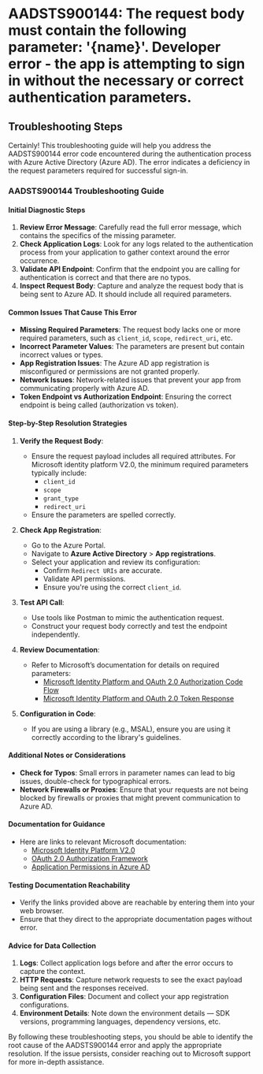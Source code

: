 # AADSTS900144: The request body must contain the following parameter: '{name}'. Developer error - the app is attempting to sign in without the necessary or correct authentication parameters.


## Troubleshooting Steps
Certainly! This troubleshooting guide will help you address the AADSTS900144 error code encountered during the authentication process with Azure Active Directory (Azure AD). The error indicates a deficiency in the request parameters required for successful sign-in.

### AADSTS900144 Troubleshooting Guide

#### Initial Diagnostic Steps

1. **Review Error Message**: Carefully read the full error message, which contains the specifics of the missing parameter.
2. **Check Application Logs**: Look for any logs related to the authentication process from your application to gather context around the error occurrence.
3. **Validate API Endpoint**: Confirm that the endpoint you are calling for authentication is correct and that there are no typos.
4. **Inspect Request Body**: Capture and analyze the request body that is being sent to Azure AD. It should include all required parameters.

#### Common Issues That Cause This Error

- **Missing Required Parameters**: The request body lacks one or more required parameters, such as `client_id`, `scope`, `redirect_uri`, etc.
- **Incorrect Parameter Values**: The parameters are present but contain incorrect values or types.
- **App Registration Issues**: The Azure AD app registration is misconfigured or permissions are not granted properly.
- **Network Issues**: Network-related issues that prevent your app from communicating properly with Azure AD.
- **Token Endpoint vs Authorization Endpoint**: Ensuring the correct endpoint is being called (authorization vs token).

#### Step-by-Step Resolution Strategies

1. **Verify the Request Body**:
   - Ensure the request payload includes all required attributes. For Microsoft identity platform V2.0, the minimum required parameters typically include:
     - `client_id`
     - `scope`
     - `grant_type`
     - `redirect_uri`
   - Ensure the parameters are spelled correctly.

2. **Check App Registration**:
   - Go to the Azure Portal.
   - Navigate to **Azure Active Directory** > **App registrations**.
   - Select your application and review its configuration:
     - Confirm `Redirect URIs` are accurate.
     - Validate API permissions.
     - Ensure you're using the correct `client_id`.

3. **Test API Call**:
   - Use tools like Postman to mimic the authentication request.
   - Construct your request body correctly and test the endpoint independently.

4. **Review Documentation**:
   - Refer to Microsoft’s documentation for details on required parameters:
     - [Microsoft Identity Platform and OAuth 2.0 Authorization Code Flow](https://learn.microsoft.com/en-us/azure/active-directory/develop/v2-oauth2-auth-code-flow)
     - [Microsoft Identity Platform and OAuth 2.0 Token Response](https://learn.microsoft.com/en-us/azure/active-directory/develop/v2-oauth2-auth-code-flow#token-response)

5. **Configuration in Code**:
   - If you are using a library (e.g., MSAL), ensure you are using it correctly according to the library's guidelines. 
   
#### Additional Notes or Considerations

- **Check for Typos**: Small errors in parameter names can lead to big issues, double-check for typographical errors.
- **Network Firewalls or Proxies**: Ensure that your requests are not being blocked by firewalls or proxies that might prevent communication to Azure AD.

#### Documentation for Guidance

- Here are links to relevant Microsoft documentation:
   - [Microsoft Identity Platform V2.0](https://learn.microsoft.com/en-us/azure/active-directory/develop/v2-overview)
   - [OAuth 2.0 Authorization Framework](https://datatracker.ietf.org/doc/html/rfc6749)
   - [Application Permissions in Azure AD](https://learn.microsoft.com/en-us/azure/active-directory/develop/v2-app-permissions)

#### Testing Documentation Reachability

- Verify the links provided above are reachable by entering them into your web browser.
- Ensure that they direct to the appropriate documentation pages without error.

#### Advice for Data Collection

1. **Logs**: Collect application logs before and after the error occurs to capture the context.
2. **HTTP Requests**: Capture network requests to see the exact payload being sent and the responses received.
3. **Configuration Files**: Document and collect your app registration configurations.
4. **Environment Details**: Note down the environment details — SDK versions, programming languages, dependency versions, etc.

By following these troubleshooting steps, you should be able to identify the root cause of the AADSTS900144 error and apply the appropriate resolution. If the issue persists, consider reaching out to Microsoft support for more in-depth assistance.
